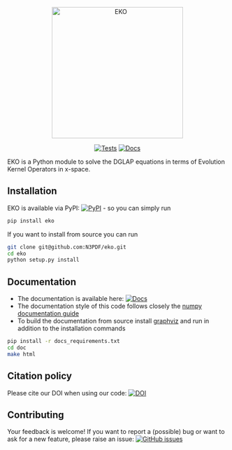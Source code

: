 <p align="center">
  <a href="https://n3pdf.github.io/eko/"><img alt="EKO" src="https://raw.githubusercontent.com/N3PDF/eko/master/doc/source/img/Logo.svg" width=300></a>
</p>
<p align="center">
  <a href="https://github.com/N3PDF/eko/actions?query=workflow%3A%22eko%22"><img alt="Tests" src="https://github.com/N3PDF/eko/workflows/eko/badge.svg" /></a>
  <a href="https://n3pdf.github.io/eko/"><img alt="Docs" src="https://github.com/N3PDF/eko/workflows/docs/badge.svg"></a>
</p>

EKO is a Python module to solve the DGLAP equations in terms of Evolution Kernel Operators in x-space.

## Installation
EKO is available via PyPI: <a href="https://img.shields.io/pypi/v/eko"><img alt="PyPI" src="https://img.shields.io/pypi/v/eko"/></a> - so you can simply run
```bash
pip install eko
```

If you want to install from source you can run
```bash
git clone git@github.com:N3PDF/eko.git
cd eko
python setup.py install
```

## Documentation
- The documentation is available here: <a href="https://n3pdf.github.io/eko/"><img alt="Docs" src="https://github.com/N3PDF/eko/workflows/docs/badge.svg"></a>
- The documentation style of this code follows closely the [numpy documentation guide](https://numpydoc.readthedocs.io/en/latest/format.html)
- To build the documentation from source install [graphviz](https://www.graphviz.org/) and run in addition to the installation commands
```bash
pip install -r docs_requirements.txt
cd doc
make html
```

## Citation policy
Please cite our DOI when using our code: <a href="https://doi.org/10.5281/zenodo.3874237"><img src="https://zenodo.org/badge/DOI/10.5281/zenodo.3874237.svg" alt="DOI"/></a>

## Contributing
Your feedback is welcome! If you want to report a (possible) bug or want to ask for a new feature, please raise an issue: <a href="https://img.shields.io/github/issues/N3PDF/eko"><img alt="GitHub issues" src="https://img.shields.io/github/issues/N3PDF/eko"/></a>